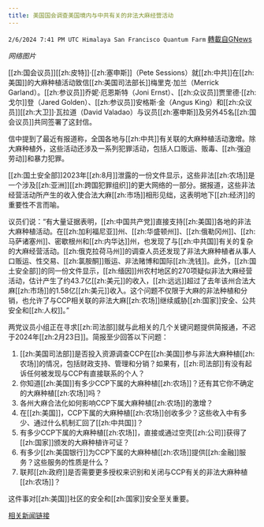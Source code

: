 ```yaml
---
title: 美国国会调查美国境内与中共有关的非法大麻经营活动
---
```

`2/6/2024 7:41 PM UTC Himalaya San Francisco Quantum Farm` [轉載自GNews](https://gnews.org/articles/2286993)

*网络图片*

[[zh:国会议员]][[zh:皮特]]·[[zh:塞申斯]]（Pete Sessions）就[[zh:中共]]在[[zh:美国]]的大麻种植活动致信[[zh:美国司法部长]]梅里克·加兰（Merrick Garland）。[[zh:参议员]]乔妮·厄恩斯特（Joni Ernst）、[[zh:众议员]]贾里德·[[zh:戈尔]]登（Jared Golden）、[[zh:参议员]]安格斯·金（Angus King）和[[zh:众议员]][[zh:大卫]]·瓦拉道（David Valadao）与议员[[zh:塞申斯]]及另外45名[[zh:国会议员]]共同签署了这封信。

信中提到了最近有报道称，全国各地与[[zh:中共]]有关联的大麻种植活动激增。除大麻种植外，这些活动还涉及一系列犯罪活动，包括人口贩运、贩毒、[[zh:强迫劳动]]和暴力犯罪。

[[zh:国土安全部]]2023年[[zh:8月]]泄露的一份文件显示，这些非法[[zh:农场]]是一个涉及[[zh:亚洲]][[zh:跨国犯罪组织]]的更大网络的一部分。据报道，这些非法经营活动所产生的收入使合法大麻[[zh:市场]]相形见绌，这表明地下[[zh:经济]]的重要性不言而喻。

议员们说：“有大量证据表明，[[zh:中国共产党]]直接支持[[zh:美国]]各地的非法大麻种植活动。在[[zh:加利福尼亚]]州、[[zh:华盛顿州]]、[[zh:俄勒冈州]]、[[zh:马萨诸塞州]]、密歇根州和[[zh:内华达]]州，也发现了与[[zh:中共国]]有关的复杂的大麻经营活动。[[zh:俄克拉荷马州]]的调查人员还发现了非法大麻种植者从事人口贩运、性交易、[[zh:氯胺酮]]贩运、非法赌博和国际[[zh:洗钱]]。此外，[[zh:国土安全部]]的同一份文件显示，[[zh:缅因]]州农村地区的270项疑似非法大麻经营活动，估计产生了约43.7亿[[zh:美元]]的收入，[[zh:远远]]超过了去年该州合法大麻[[zh:市场]]的1.58亿[[zh:美元]]收入。这个问题不仅限于大麻的非法种植和分销，也允许了与CCP相关联的非法大麻[[zh:农场]]继续威胁[[zh:国家]]安全、公共安全和[[zh:人权]]。”

两党议员小组正在寻求[[zh:司法部]]就与此相关的几个关键问题提供简报通，不迟于2024年[[zh:2月23日]]。简报至少回答以下问题：

1. [[zh:美国司法部]]是否投入资源调查CCP在[[zh:美国]]参与非法大麻种植[[zh:农场]]的情况，包括财政支持、管理和分销？如果有，[[zh:司法部]]有没有起诉任何被发现与CCP有直接联系的个人？
2. 你知道[[zh:美国]]有多少CCP下属的大麻种植[[zh:农场]]？还有其它你不确定的大麻种植[[zh:农场]]吗？
3. 各州大麻合法化如何影响CCP下属大麻种植[[zh:农场]]的激增？
4. 在[[zh:美国]]，CCP下属的大麻种植[[zh:农场]]创收多少？这些收入中有多少、通过什么机制汇回了[[zh:中共国]]？
5. 有多少CCP下属的大麻种植[[zh:农场]]，直接或通过空壳[[zh:公司]]获得了[[zh:国家]]颁发的大麻种植许可证？
6. 有多少[[zh:美国银行]]为CCP下属的大麻种植[[zh:农场]]提供[[zh:金融]]服务？这些服务的性质是什么？
7. 联邦[[zh:政府]]是否需要更多授权来识别和关闭与CCP有关的非法大麻种植[[zh:农场]]？

这件事对[[zh:美国]]社区的安全和[[zh:国家]]安全至关重要。


[相关新闻链接](https://sessions.house.gov/2024/2/sessions-leads-bicameral-inquiry-into-ccp-linked-illegal-marijuana-operations-in-the-united-states)

